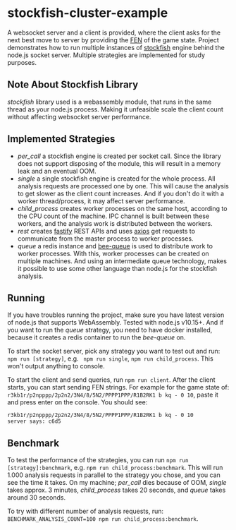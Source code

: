 # stockfish-cluster-example
A websocket server and a client is provided, where the client asks for the next best move to server by providing the [FEN](https://support.chess.com/customer/portal/articles/1444914-what-is-pgn-fen-) of the game state. Project demonstrates how to run multiple instances of [stockfish](https://github.com/nmrugg/stockfish.js) engine behind the node.js socket server. Multiple strategies are implemented for study purposes. 

## Note About Stockfish Library
*stockfish* library used is a webassembly module, that runs in the same thread as your node.js process. Making it unfeasible scale the client count without affecting websocket server performance.

## Implemented Strategies
- *per_call* a stockfish engine is created per socket call. Since the library does not support disposing of the module, this will result in a memory leak and an eventual OOM.
- *single* a single stockfish engine is created for the whole process. All analysis requests are processed one by one. This will cause the analysis to get slower as the client count increases. And if you don't do it with a worker thread/process, it may affect server performance.
- *child_process* creates worker processes on the same host, according to the CPU count of the machine. IPC channel is built between these workers, and the analysis work is distributed between the workers.
- *rest* creates [fastify](https://github.com/fastify/fastify) REST APIs and uses [axios](https://github.com/axios/axios) get requests to communicate from the master process to worker processes.
- *queue* a redis instance and [bee-queue](https://github.com/bee-queue/bee-queue) is used to distribute work to worker processes. With this, worker processes can be created on multiple machines. And using an intermediate queue technology, makes it possible to use some other language than node.js for the stockfish analysis.

## Running
If you have troubles running the project, make sure you have latest version of node.js that supports WebAssembly. Tested with node.js v10.15+. And if you want to run the *queue* strategy, you need to have docker installed, because it creates a redis container to run the *bee-queue* on.

To start the socket server, pick any strategy you want to test out and run: `npm run [strategy]`, e.g. ` npm run single`, `npm run child_process`. This won't output anything to console.

To start the client and send queries, run `npm run client`. After the client starts, you can start sending FEN strings. For example for the game state of: `r3kb1r/p2npppp/2p2n2/3N4/8/5N2/PPPP1PPP/R1B2RK1 b kq - 0 10`, paste it and press enter on the console. You should see:

```
r3kb1r/p2npppp/2p2n2/3N4/8/5N2/PPPP1PPP/R1B2RK1 b kq - 0 10
server says: c6d5
```

## Benchmark
To test the performance of the strategies, you can run `npm run [strategy]:benchmark`, e.g. `npm run child_process:benchmark`. This will run 1.000 analysis requests in parallel to the strategy you chose, and you can see the time it takes. On my machine; *per_call* dies because of OOM, *single* takes approx. 3 minutes, *child_process* takes 20 seconds, and *queue* takes around 30 seconds.

To try with different number of analysis requests, run: `BENCHMARK_ANALYSIS_COUNT=100 npm run child_process:benchmark`.
